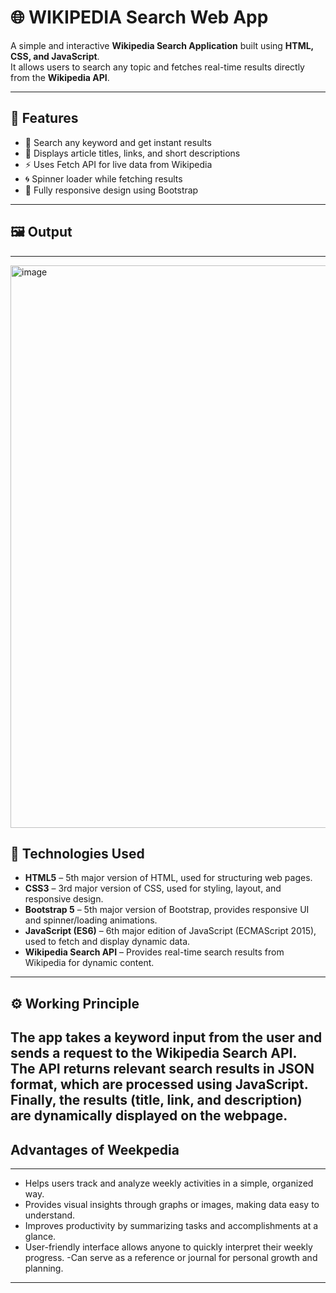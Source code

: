 # 🌐 WIKIPEDIA Search Web App

A simple and interactive **Wikipedia Search Application** built using **HTML, CSS, and JavaScript**.  
It allows users to search any topic and fetches real-time results directly from the **Wikipedia API**.

---

## 🚀 Features

- 🔎 Search any keyword and get instant results  
- 🧭 Displays article titles, links, and short descriptions  
- ⚡ Uses Fetch API for live data from Wikipedia  
- 🌀 Spinner loader while fetching results  
- 🧩 Fully responsive design using Bootstrap

---

## 🖼️ Output
---

<img width="688" height="900" alt="image" src="https://github.com/user-attachments/assets/cb62b68f-af2f-451a-8c38-f4105e540645" />

## 🧠 Technologies Used

- **HTML5** – 5th major version of HTML, used for structuring web pages.  
- **CSS3** – 3rd major version of CSS, used for styling, layout, and responsive design.  
- **Bootstrap 5** – 5th major version of Bootstrap, provides responsive UI and spinner/loading animations.  
- **JavaScript (ES6)** – 6th major edition of JavaScript (ECMAScript 2015), used to fetch and display dynamic data.  
- **Wikipedia Search API** – Provides real-time search results from Wikipedia for dynamic content.


---

## ⚙️ Working Principle

The app takes a keyword input from the user and sends a request to the **Wikipedia Search API**.  
The API returns relevant search results in JSON format, which are processed using **JavaScript**.  
Finally, the results (title, link, and description) are dynamically displayed on the webpage.
---
## Advantages of Weekpedia 
---
- Helps users track and analyze weekly activities in a simple, organized way.
- Provides visual insights through graphs or images, making data easy to understand.
- Improves productivity by summarizing tasks and accomplishments at a glance.
- User-friendly interface allows anyone to quickly interpret their weekly progress.
-Can serve as a reference or journal for personal growth and planning.
---

